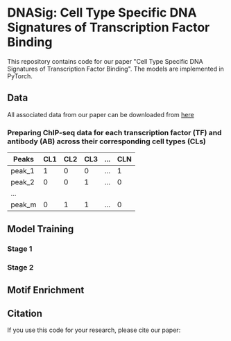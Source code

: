 # DNASig: Cell Type Specific DNA Signatures of Transcription Factor Binding

This repository contains code for our paper "Cell Type Specific DNA Signatures of Transcription Factor Binding". The models are implemented in PyTorch.

## Data

All associated data from our paper can be downloaded from [here](https://www.youtube.com)

### Preparing ChIP-seq data for each transcription factor (TF) and antibody (AB) across their corresponding cell types (CLs)

|Peaks | CL1 |  CL2 | CL3 | ... | CLN |
|----- | ----| ---- | ----| --- | --- |
|peak_1 |  1  |   0  |   0 | ... | 1  |
|peak_2 |  0  |   0  |   1 | ... | 0  |
|...			                            |
|peak_m |  0  |   1  |   1 | ... | 0  |


## Model Training 

### Stage 1



### Stage 2

## Motif Enrichment

## Citation
If you use this code for your research, please cite our paper:


